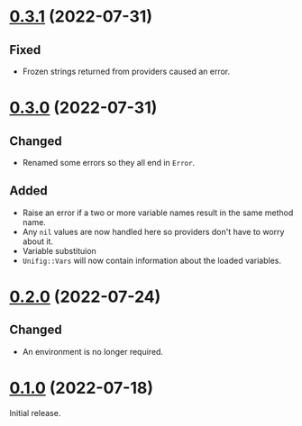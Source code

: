 # [0.3.1][] (2022-07-31)

## Fixed

- Frozen strings returned from providers caused an error.

# [0.3.0][] (2022-07-31)

## Changed

- Renamed some errors so they all end in `Error`.

## Added

- Raise an error if a two or more variable names result in the same method name.
- Any `nil` values are now handled here so providers don't have to worry about it.
- Variable substituion
- `Unifig::Vars` will now contain information about the loaded variables.

# [0.2.0][] (2022-07-24)

## Changed

- An environment is no longer required.

# [0.1.0][] (2022-07-18)

Initial release.

[0.3.1]: https://github.com/AaronLasseigne/unifig/compare/v0.3.0...v0.3.1
[0.3.0]: https://github.com/AaronLasseigne/unifig/compare/v0.2.0...v0.3.0
[0.2.0]: https://github.com/AaronLasseigne/unifig/compare/v0.1.0...v0.2.0
[0.1.0]: https://github.com/AaronLasseigne/unifig/compare/v0.0.0...v0.1.0
